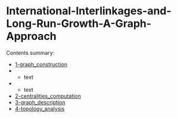 # International-Interlinkages-and-Long-Run-Growth-A-Graph-Approach

Contents summary:
- [1-graph_construction](https://github.com/anton-koshelev/International-Interlinkages-and-Long-Run-Growth-A-Graph-Approach/tree/main/1-graph_construction)
-  - text
-  - text
- [2-centralities_computation](https://github.com/anton-koshelev/International-Interlinkages-and-Long-Run-Growth-A-Graph-Approach/tree/main/2-centralities_computation)
- [3-graph_description](https://github.com/anton-koshelev/International-Interlinkages-and-Long-Run-Growth-A-Graph-Approach/tree/main/3-graph_description)
- [4-topology_analysis](https://github.com/anton-koshelev/International-Interlinkages-and-Long-Run-Growth-A-Graph-Approach/tree/main/4-topology_analysis)
